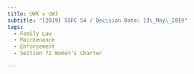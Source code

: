 ```yaml
---
title: UWK v UWJ
subtitle: "[2019] SGFC 54 / Decision Date: 13\_May\_2019"
tags:
  - Family Law
  - Maintenance
  - Enforcement
  - Section 71 Women’s Charter

---
```

